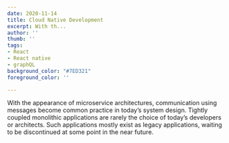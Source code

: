 ```yaml
---
date: 2020-11-14
title: Cloud Native Development
excerpt: With th...
author: ''
thumb: ''
tags:
- React
- React native
- graphQL
background_color: "#7ED321"
foreground_color: ''

---
```

With the appearance of microservice architectures, communication using messages become common practice in today’s system design. Tightly coupled monolithic applications are rarely the choice of today’s developers or architects. Such applications mostly exist as legacy applications, waiting to be discontinued at some point in the near future.